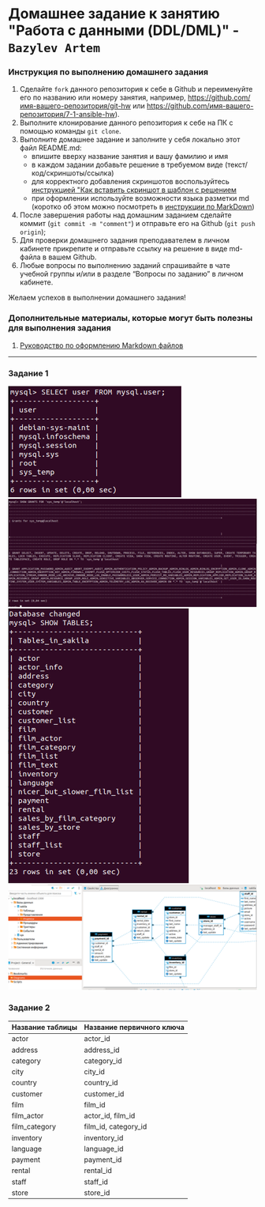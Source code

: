 # Домашнее задание к занятию "Работа с данными (DDL/DML)" - `Bazylev Artem`


### Инструкция по выполнению домашнего задания

   1. Сделайте `fork` данного репозитория к себе в Github и переименуйте его по названию или номеру занятия, например, https://github.com/имя-вашего-репозитория/git-hw или  https://github.com/имя-вашего-репозитория/7-1-ansible-hw).
   2. Выполните клонирование данного репозитория к себе на ПК с помощью команды `git clone`.
   3. Выполните домашнее задание и заполните у себя локально этот файл README.md:
      - впишите вверху название занятия и вашу фамилию и имя
      - в каждом задании добавьте решение в требуемом виде (текст/код/скриншоты/ссылка)
      - для корректного добавления скриншотов воспользуйтесь [инструкцией "Как вставить скриншот в шаблон с решением](https://github.com/netology-code/sys-pattern-homework/blob/main/screen-instruction.md)
      - при оформлении используйте возможности языка разметки md (коротко об этом можно посмотреть в [инструкции  по MarkDown](https://github.com/netology-code/sys-pattern-homework/blob/main/md-instruction.md))
   4. После завершения работы над домашним заданием сделайте коммит (`git commit -m "comment"`) и отправьте его на Github (`git push origin`);
   5. Для проверки домашнего задания преподавателем в личном кабинете прикрепите и отправьте ссылку на решение в виде md-файла в вашем Github.
   6. Любые вопросы по выполнению заданий спрашивайте в чате учебной группы и/или в разделе “Вопросы по заданию” в личном кабинете.
   
Желаем успехов в выполнении домашнего задания!
   
### Дополнительные материалы, которые могут быть полезны для выполнения задания

1. [Руководство по оформлению Markdown файлов](https://gist.github.com/Jekins/2bf2d0638163f1294637#Code)

---

### Задание 1
![Скриншот-1](https://github.com/VVEREW01F/homework-DDL/blob/main/img/scr1.PNG)
![Скриншот-1](https://github.com/VVEREW01F/homework-DDL/blob/main/img/scr2.PNG)
![Скриншот-1](https://github.com/VVEREW01F/homework-DDL/blob/main/img/scr3.PNG)
![Скриншот-1](https://github.com/VVEREW01F/homework-DDL/blob/main/img/scr4.PNG)
### Задание 2
| Название таблицы | Название первичного ключа |
|-----------------|------------------------|
| actor           | actor_id               |
| address         | address_id             |
| category        | category_id            |
| city            | city_id                |
| country         | country_id             |
| customer        | customer_id            |
| film            | film_id                |
| film_actor      | actor_id, film_id      |
| film_category   | film_id, category_id   |
| inventory       | inventory_id           |
| language        | language_id            |
| payment         | payment_id             |
| rental          | rental_id              |
| staff           | staff_id               |
| store           | store_id               |






